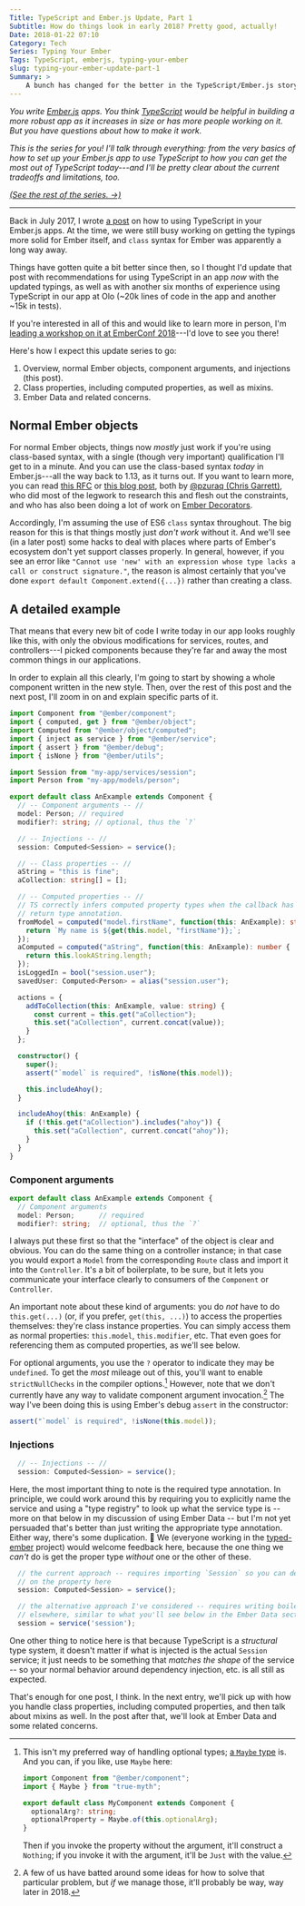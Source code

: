 ```yaml
---
Title: TypeScript and Ember.js Update, Part 1
Subtitle: How do things look in early 2018? Pretty good, actually!
Date: 2018-01-22 07:10
Category: Tech
Series: Typing Your Ember
Tags: TypeScript, emberjs, typing-your-ember
slug: typing-your-ember-update-part-1
Summary: >
    A bunch has changed for the better in the TypeScript/Ember.js story over the last six months. Here’s an overview of the changes, and a look at normal Ember objects,
---
```


<i class='series-overview'>You write [Ember.js] apps. You think [TypeScript] would be helpful in building a more robust app as it increases in size or has more people working on it. But you have questions about how to make it work.</i>

[ember.js]: https://emberjs.com
[typescript]: http://www.typescriptlang.org

<i class='series-overview'>This is the series for you! I'll talk through everything: from the very basics of how to set up your Ember.js app to use TypeScript to how you can get the most out of TypeScript today---and I'll be pretty clear about the current tradeoffs and limitations, too.</i>

<i class='series-overview'>[(See the rest of the series. →)][series]</i>

[series]: /typing-your-ember.html

---

Back in July 2017, I wrote [a post](http://www.chriskrycho.com/2017/typing-your-ember-part-3.html) on how to using TypeScript in your Ember.js apps. At the time, we were still busy working on getting the typings more solid for Ember itself, and `class` syntax for Ember was apparently a long way away.

Things have gotten quite a bit better since then, so I thought I'd update that post with recommendations for using TypeScript in an app _now_ with the updated typings, as well as with another six months of experience using TypeScript in our app at Olo (~20k lines of code in the app and another ~15k in tests).

<aside>

If you're interested in all of this and would like to learn more in person, I'm [leading a workshop on it at EmberConf 2018](http://emberconf.com/speakers.html#chris-krycho)---I'd love to see you there!

</aside>

Here's how I expect this update series to go:

1. Overview, normal Ember objects, component arguments, and injections (this post).
2. Class properties, including computed properties, as well as mixins.
3. Ember Data and related concerns.

## Normal Ember objects

For normal Ember objects, things now _mostly_ just work if you're using class-based syntax, with a single (though very important) qualification I'll get to in a minute. And you can use the class-based syntax _today_ in Ember.js---all the way back to 1.13, as it turns out. If you want to learn more, you can read [this RFC] or [this blog post], both by [\@pzuraq (Chris Garrett)][pzuraq], who did most of the legwork to research this and flesh out the constraints, and who has also been doing a lot of work on [Ember Decorators].

[this rfc]: https://github.com/emberjs/rfcs/blob/master/text/0240-es-classes.md
[this blog post]: https://medium.com/build-addepar/es-classes-in-ember-js-63e948e9d78e
[pzuraq]: https://github.com/pzuraq
[ember decorators]: https://ember-decorators.github.io/ember-decorators/docs/index.html

Accordingly, I'm assuming the use of ES6 `class` syntax throughout. The big reason for this is that things mostly just _don't work_ without it. And we'll see (in a later post) some hacks to deal with places where parts of Ember's ecosystem don't yet support classes properly. In general, however, if you see an error like `"Cannot use 'new' with an expression whose type lacks a call or construct signature."`, the reason is almost certainly that you've done `export default Component.extend({...})` rather than creating a class.

## A detailed example

That means that every new bit of code I write today in our app looks roughly like this, with only the obvious modifications for services, routes, and controllers---I picked components because they're far and away the most common things in our applications.

In order to explain all this clearly, I'm going to start by showing a whole component written in the new style. Then, over the rest of this post and the next post, I'll zoom in on and explain specific parts of it.

```typescript
import Component from "@ember/component";
import { computed, get } from "@ember/object";
import Computed from "@ember/object/computed";
import { inject as service } from "@ember/service";
import { assert } from "@ember/debug";
import { isNone } from "@ember/utils";

import Session from "my-app/services/session";
import Person from "my-app/models/person";

export default class AnExample extends Component {
  // -- Component arguments -- //
  model: Person; // required
  modifier?: string; // optional, thus the `?`

  // -- Injections -- //
  session: Computed<Session> = service();

  // -- Class properties -- //
  aString = "this is fine";
  aCollection: string[] = [];

  // -- Computed properties -- //
  // TS correctly infers computed property types when the callback has a
  // return type annotation.
  fromModel = computed("model.firstName", function(this: AnExample): string {
    return `My name is ${get(this.model, "firstName")};`;
  });
  aComputed = computed("aString", function(this: AnExample): number {
    return this.lookAString.length;
  });
  isLoggedIn = bool("session.user");
  savedUser: Computed<Person> = alias("session.user");

  actions = {
    addToCollection(this: AnExample, value: string) {
      const current = this.get("aCollection");
      this.set("aCollection", current.concat(value));
    }
  };

  constructor() {
    super();
    assert("`model` is required", !isNone(this.model));

    this.includeAhoy();
  }

  includeAhoy(this: AnExample) {
    if (!this.get("aCollection").includes("ahoy")) {
      this.set("aCollection", current.concat("ahoy"));
    }
  }
}
```

### Component arguments

```typescript
export default class AnExample extends Component {
  // Component arguments
  model: Person;      // required
  modifier?: string;  // optional, thus the `?`
```

I always put these first so that the "interface" of the object is clear and obvious. You can do the same thing on a controller instance; in that case you would export a `Model` from the corresponding `Route` class and import it into the `Controller`. It's a bit of boilerplate, to be sure, but it lets you communicate your interface clearly to consumers of the `Component` or `Controller`.

An important note about these kind of arguments: you do _not_ have to do `this.get(...)` (or, if you prefer, `get(this, ...)`) to access the properties themselves: they're class instance properties. You can simply access them as normal properties: `this.model`, `this.modifier`, etc. That even goes for referencing them as computed properties, as we'll see below.

For optional arguments, you use the `?` operator to indicate they may be `undefined`. To get the _most_ mileage out of this, you'll want to enable `strictNullChecks` in the compiler options.[^maybe] However, note that we don't currently have any way to validate component argument invocation.[^ts-templates] The way I've been doing this is using Ember's debug `assert` in the constructor:

```typescript
assert("`model` is required", !isNone(this.model));
```

[^maybe]: This isn't my preferred way of handling optional types; [a `Maybe` type](https://true-myth.js.org) is. And you can, if you like, use `Maybe` here:

    ```typescript
    import Component from "@ember/component";
    import { Maybe } from "true-myth";

    export default class MyComponent extends Component {
      optionalArg?: string;
      optionalProperty = Maybe.of(this.optionalArg);
    }
    ```

    Then if you invoke the property without the argument, it'll construct a `Nothing`; if you invoke it with the argument, it'll be `Just` with the value.

[^ts-templates]: A few of us have batted around some ideas for how to solve that particular problem, but _if_ we manage those, it'll probably be way, way later in 2018.

### Injections

```typescript
  // -- Injections -- //
  session: Computed<Session> = service();
```

Here, the most important thing to note is the required type annotation. In principle, we could work around this by requiring you to explicitly name the service and using a "type registry" to look up what the service type is -- more on that below in my discussion of using Ember Data -- but I'm not yet persuaded that's better than just writing the appropriate type annotation. Either way, there's some duplication. 🤔 We (everyone working in the [typed-ember](https://github.com/typed-ember) project) would welcome feedback here, because the one thing we _can't_ do is get the proper type _without_ one or the other of these.

```typescript
  // the current approach -- requires importing `Session` so you can define it
  // on the property here
  session: Computed<Session> = service();

  // the alternative approach I've considered -- requires writing boilerplate
  // elsewhere, similar to what you'll see below in the Ember Data section
  session = service('session');
```

One other thing to notice here is that because TypeScript is a _structural_ type system, it doesn't matter if what is injected is the actual `Session` service; it just needs to be something that _matches the shape_ of the service -- so your normal behavior around dependency injection, etc. is all still as expected.

That's enough for one post, I think. In the next entry, we'll pick up with how you handle class properties, including computed properties, and then talk about mixins as well. In the post after that, we'll look at Ember Data and some related concerns.
